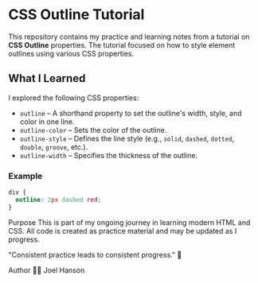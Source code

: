 # CSS Outline Tutorial

This repository contains my practice and learning notes from a tutorial on **CSS Outline** properties. The tutorial focused on how to style element outlines using various CSS properties.

## What I Learned

I explored the following CSS properties:

- `outline` – A shorthand property to set the outline's width, style, and color in one line.
- `outline-color` – Sets the color of the outline.
- `outline-style` – Defines the line style (e.g., `solid`, `dashed`, `dotted`, `double`, `groove`, etc.).
- `outline-width` – Specifies the thickness of the outline.

### Example

```css
div {
  outline: 2px dashed red;
}
```

Purpose
This is part of my ongoing journey in learning modern HTML and CSS. All code is created as practice material and may be updated as I progress.

"Consistent practice leads to consistent progress." 🚀

Author
👩‍💻 Joel Hanson

